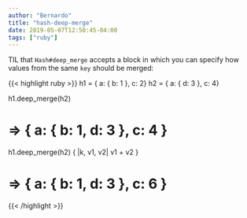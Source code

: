 ```yaml
---
author: "Bernardo"
title: "hash-deep-merge"
date: 2019-05-07T12:50:45-04:00
tags: ["ruby"]
---
```


TIL that `Hash#deep_merge` accepts a block in which you can specify how values
from the same `key` should be merged:

{{< highlight ruby >}}
h1 = { a: { b: 1 }, c: 2}
h2 = { a: { d: 3 }, c: 4}

h1.deep_merge(h2)
# => { a: { b: 1, d: 3 }, c: 4 }

h1.deep_merge(h2) { |k, v1, v2| v1 + v2 }
# => { a: { b: 1, d: 3 }, c: 6 }
{{< /highlight >}}
